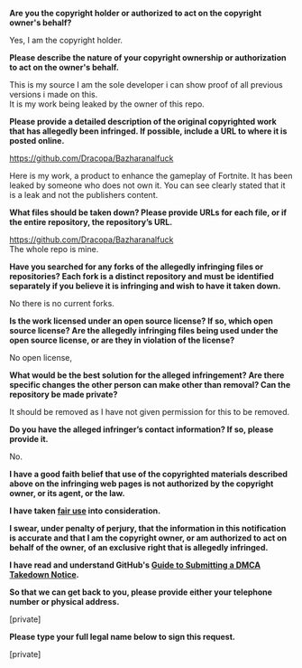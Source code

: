 **Are you the copyright holder or authorized to act on the copyright owner's behalf?**

Yes, I am the copyright holder.

**Please describe the nature of your copyright ownership or authorization to act on the owner's behalf.**

This is my source I am the sole developer i can show proof of all previous versions i made on this.  
It is my work being leaked by the owner of this repo.

**Please provide a detailed description of the original copyrighted work that has allegedly been infringed. If possible, include a URL to where it is posted online.**

https://github.com/Dracopa/Bazharanalfuck

Here is my work, a product to enhance the gameplay of Fortnite. It has been leaked by someone who does not own it. You can see clearly stated that it is a leak and not the publishers content.

**What files should be taken down? Please provide URLs for each file, or if the entire repository, the repository’s URL.**

https://github.com/Dracopa/Bazharanalfuck  
The whole repo is mine.

**Have you searched for any forks of the allegedly infringing files or repositories? Each fork is a distinct repository and must be identified separately if you believe it is infringing and wish to have it taken down.**

No there is no current forks.

**Is the work licensed under an open source license? If so, which open source license? Are the allegedly infringing files being used under the open source license, or are they in violation of the license?**

No open license,

**What would be the best solution for the alleged infringement? Are there specific changes the other person can make other than removal? Can the repository be made private?**

It should be removed as I have not given permission for this to be removed.

**Do you have the alleged infringer’s contact information? If so, please provide it.**

No.

**I have a good faith belief that use of the copyrighted materials described above on the infringing web pages is not authorized by the copyright owner, or its agent, or the law.**

**I have taken <a href="https://www.lumendatabase.org/topics/22">fair use</a> into consideration.**

**I swear, under penalty of perjury, that the information in this notification is accurate and that I am the copyright owner, or am authorized to act on behalf of the owner, of an exclusive right that is allegedly infringed.**

**I have read and understand GitHub's <a href="https://docs.github.com/articles/guide-to-submitting-a-dmca-takedown-notice/">Guide to Submitting a DMCA Takedown Notice</a>.**

**So that we can get back to you, please provide either your telephone number or physical address.**

[private]

**Please type your full legal name below to sign this request.**

[private]
